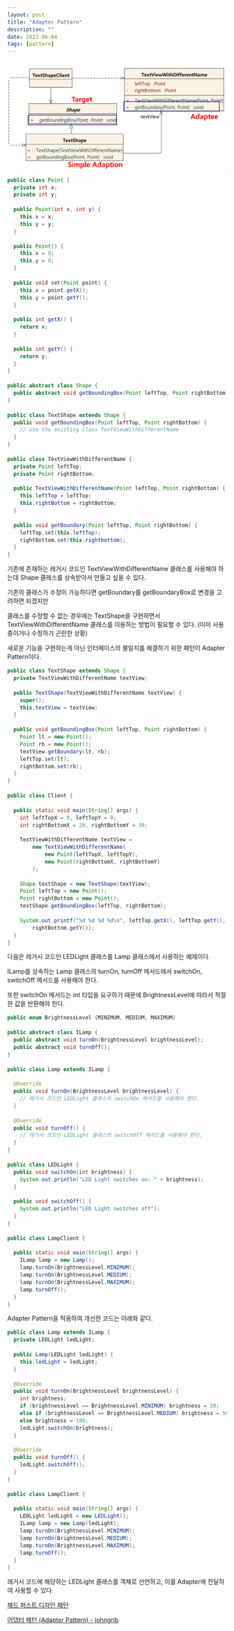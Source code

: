 ```yaml
---
layout: post
title: "Adapter Pattern"
description: ""
date: 2023-06-04
tags: [pattern]
---
```


![0](/assets/images/adapter-pattern/0.png)

```java
public class Point {
  private int x;
  private int y;

  public Point(int x, int y) {
    this.x = x;
    this.y = y;
  }

  public Point() {
    this.x = 0;
    this.y = 0;
  }

  public void set(Point point) {
    this.x = point.getX();
    this.y = point.getY();
  }

  public int getX() {
    return x;
  }

  public int getY() {
    return y;
  }
}

public abstract class Shape {
  public abstract void getBoundingBox(Point leftTop, Point rightBottom);
}

public class TextShape extends Shape {
  public void getBoundingBox(Point leftTop, Point rightBottom) {
    // use the existing class TextViewWithDifferentName
  }
}

public class TextViewWithDifferentName {
  private Point leftTop;
  private Point rightBottom;

  public TextViewWithDifferentName(Point leftTop, Point rightBottom) {
    this.leftTop = leftTop;
    this.rightBottom = rightBottom;
  }

  public void getBoundary(Point leftTop, Point rightBottom) {
    leftTop.set(this.leftTop);
    rightBottom.set(this.rightbottom);
  }
}
```

기존에 존재하는 레거시 코드인 TextViewWithDifferentName 클래스를 사용해야 하는데 Shape 클래스를 상속받아서 만들고 싶을 수 있다.

기존의 클래스가 수정이 가능하다면 getBoundary를 getBoundaryBox로 변경을 고려하면 되겠지만 

클래스를 수정할 수 없는 경우에는 TextShape을 구현하면서 TextViewWithDifferentName 클래스를 이용하는 방법이 필요할 수 있다. (이미 사용 중이거나 수정하기 곤란한 상황)

새로운 기능을 구현하는게 아닌 인터페이스의 불일치를 해결하기 위한 패턴이 Adapter Pattern이다.

```java
public class TextShape extends Shape {
  private TextViewWithDifferentName textView;

  public TextShape(TextViewWithDifferentName textView) {
    super();
    this.textView = textView;
  }

  public void getBoundingBox(Point leftTop, Point rightBottom) {
    Point lt = new Point();
    Point rb = new Point();
    textView.getBoundary(lt, rb);
    leftTop.set(lt);
    rightBottom.set(rb);
  }
}

public class Client {

  public static void main(String[] args) {
    int leftTopX = 0, leftTopY = 0;
    int rightBottomX = 20, rightBottomY = 30;

    TextViewWithDifferentName textView =
        new TextViewWithDifferentName(
            new Point(leftTopX, leftTopY),
            new Point(rightBottomX, rightBottomY)
        );

    Shape textShape = new TextShape(textView);
    Point leftTop = new Point();
    Point rightBottom = new Point();
    textShape.getBoundingBox(leftTop, rightBottom);

    System.out.printf("%d %d %d %d\n", leftTop.getX(), leftTop.getY(), rightBottom.getX(),
        rightBottom.getY());
  }
}
```

다음은 레거시 코드인 LEDLight 클래스를 Lamp 클래스에서 사용하는 예제이다. 

ILamp를 상속하는 Lamp 클래스의 turnOn, turnOff 메서드에서 switchOn, switchOff 메서드를 사용해야 한다. 

또한 switchOn 메서드는 int 타입을 요구하기 때문에 BrightnessLevel에 따라서 적절한 값을 반환해야 한다.

```java
public enum BrightnessLevel {MINIMUM, MEDIUM, MAXIMUM}

public abstract class ILamp {
  public abstract void turnOn(BrightnessLevel brightnessLevel);
  public abstract void turnOff();
}

public class Lamp extends ILamp {

  @Override
  public void turnOn(BrightnessLevel brightnessLevel) {
    // 레거시 코드인 LEDLight 클래스의 switchOn 메서드를 사용해야 한다.
  }

  @Override
  public void turnOff() {
    // 레거시 코드인 LEDLight 클래스의 switchOff 메서드를 사용해야 한다.
  }
}

public class LEDLight {
  public void switchOn(int brightness) {
    System.out.println("LED Light switches on: " + brightness);
  }

  public void switchOff() {
    System.out.println("LED Light switches off");
  }
}

public class LampClient {

  public static void main(String[] args) {
    ILamp lamp = new Lamp();
    lamp.turnOn(BrightnessLevel.MINIMUM);
    lamp.turnOn(BrightnessLevel.MEDIUM);
    lamp.turnOn(BrightnessLevel.MAXIMUM);
    lamp.turnOff();
  }
}
```

Adapter Pattern을 적용하여 개선한 코드는 아래와 같다.

```java
public class Lamp extends ILamp {
  private LEDLight ledLight;

  public Lamp(LEDLight ledLight) {
    this.ledLight = ledLight;
  }

  @Override
  public void turnOn(BrightnessLevel brightnessLevel) {
    int brightness;
    if (brightnessLevel == BrightnessLevel.MINIMUM) brightness = 20;
    else if (brightnessLevel == BrightnessLevel.MEDIUM) brightness = 50;
    else brightness = 100;
    ledLight.switchOn(brightness);
  }

  @Override
  public void turnOff() {
    ledLight.switchOff();
  }
}

public class LampClient {

  public static void main(String[] args) {
    LEDLight ledLight = new LEDLight();
    ILamp lamp = new Lamp(ledLight);
    lamp.turnOn(BrightnessLevel.MINIMUM);
    lamp.turnOn(BrightnessLevel.MEDIUM);
    lamp.turnOn(BrightnessLevel.MAXIMUM);
    lamp.turnOff();
  }
}
```

레거시 코드에 해당하는 LEDLight 클래스를 객체로 선언하고, 이를 Adapter에 전달하여 사용할 수 있다.

<a href="http://www.yes24.com/Product/Goods/108192370">헤드 퍼스트 디자인 패턴</a>

<a href="https://johngrib.github.io/wiki/pattern/adapter/">어댑터 패턴 (Adapter Pattern) - johngrib</a>
